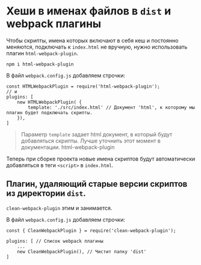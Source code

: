 # Хеши в именах файлов в `dist` и webpack плагины
Чтобы скрипты, имена которых включают в себя кеш и постоянно меняются, подключать к `index.html` не вручную, нужно использовать плагин `html-webpack-plugin`.

`npm i html-webpack-plugin`

В файл `webpack.config.js` добавляем строчки:
```
const HTMLWebpackPlugin = require('html-webpack-plugin');
// и
plugins: [
    new HTMLWebpackPlugin( { 
        template: './src/index.html' // Документ 'html', к которому мы плагин будет подключать скрипты.
    }),
]
``` 

> Параметр `template` задает html документ, в который будут добавляться скрипты. Лучше уточнить этот момент в документации.
html-webpack-plugin

Теперь при сборке проекта новые имена скриптов будут автоматически добавляться в теги `<script>` в `index.html`.


## Плагин, удаляющий старые версии скриптов из директории `dist`.

`clean-webpack-plugin` этим и занимается.

В файл `webpack.config.js` добавляем строчки:
```
const { CleanWebpackPlugin } = require('clean-webpack-plugin');

plugins: [ // Список webpack плагины
    ...
    new CleanWebpackPlugin(), // Чистит папку 'dist'
]
```

